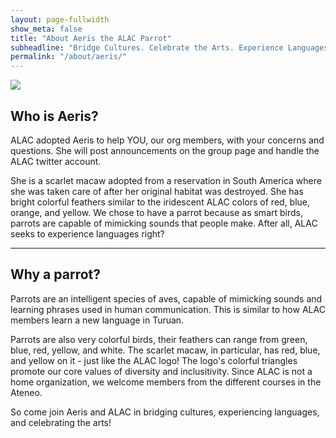 ```yaml
---
layout: page-fullwidth
show_meta: false
title: "About Aeris the ALAC Parrot"
subheadline: "Bridge Cultures. Celebrate the Arts. Experience Languages"
permalink: "/about/aeris/"
---
```


<img style="display:block;margin:auto" src="https://cloud.githubusercontent.com/assets/1387307/10487379/43a139a8-72c6-11e5-92d7-0caccd94b5f5.jpg" />


## Who is Aeris?

ALAC adopted Aeris to help YOU, our org members, with your concerns and questions. She will post announcements on the group page and handle the ALAC twitter account.

She is a scarlet macaw adopted from a reservation in South America where she was taken care of after her original habitat was destroyed. She has bright colorful feathers similar to the iridescent ALAC colors of red, blue, orange, and yellow. We chose to have a parrot because as smart birds, parrots are capable of mimicking sounds that people make. After all, ALAC seeks to experience languages right?

<hr />

## Why a parrot?

Parrots are an intelligent species of aves, capable of mimicking sounds and learning phrases used in human communication. This is similar to how ALAC members learn a new language in Turuan.

Parrots are also very colorful birds, their feathers can range from green, blue, red, yellow, and white. The scarlet macaw, in particular, has red, blue, and yellow on it - just like the ALAC logo! The logo's colorful triangles promote our core values of diversity and inclusitivity. Since ALAC is not a home organization, we welcome members from the different courses in the Ateneo.

So come join Aeris and ALAC in bridging cultures, experiencing languages, and celebrating the arts!
